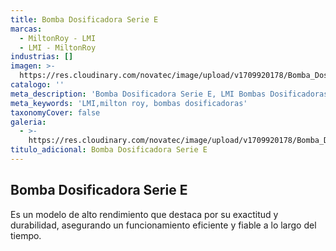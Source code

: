 ```yaml
---
title: Bomba Dosificadora Serie E
marcas:
  - MiltonRoy - LMI
  - LMI - MiltonRoy
industrias: []
imagen: >-
  https://res.cloudinary.com/novatec/image/upload/v1709920178/Bomba_Dosificadora_Serie_E_unnfil.png
catalogo: ''
meta_description: 'Bomba Dosificadora Serie E, LMI Bombas Dosificadoras, Milton Roy'
meta_keywords: 'LMI,milton roy, bombas dosificadoras'
taxonomyCover: false
galeria:
  - >-
    https://res.cloudinary.com/novatec/image/upload/v1709920178/Bomba_Dosificadora_Serie_E_unnfil.png
titulo_adicional: Bomba Dosificadora Serie E
---
```


## **Bomba Dosificadora Serie E**

Es un modelo de alto rendimiento que destaca por su exactitud y durabilidad, asegurando un funcionamiento eficiente y fiable a lo largo del tiempo.
